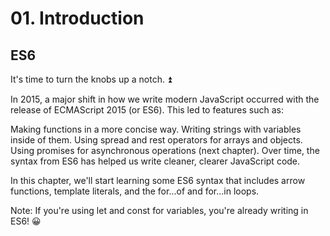# 01. Introduction
## ES6
It's time to turn the knobs up a notch. ⏫

In 2015, a major shift in how we write modern JavaScript occurred with the release of ECMAScript 2015 (or ES6). This led to features such as:

Making functions in a more concise way.
Writing strings with variables inside of them.
Using spread and rest operators for arrays and objects.
Using promises for asynchronous operations (next chapter).
Over time, the syntax from ES6 has helped us write cleaner, clearer JavaScript code.

In this chapter, we'll start learning some ES6 syntax that includes arrow functions, template literals, and the for...of and for...in loops.

Note: If you're using let and const for variables, you're already writing in ES6! 😀
